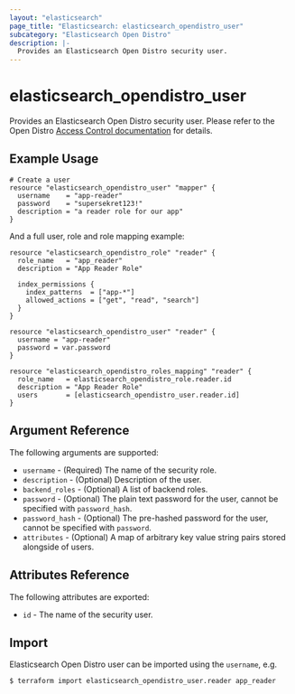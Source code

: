 ```yaml
---
layout: "elasticsearch"
page_title: "Elasticsearch: elasticsearch_opendistro_user"
subcategory: "Elasticsearch Open Distro"
description: |-
  Provides an Elasticsearch Open Distro security user.
---
```


# elasticsearch_opendistro_user

Provides an Elasticsearch Open Distro security user. Please refer to the Open Distro [Access Control documentation][1] for details.

## Example Usage

```hcl
# Create a user
resource "elasticsearch_opendistro_user" "mapper" {
  username    = "app-reader"
  password    = "supersekret123!"
  description = "a reader role for our app"
}
```

And a full user, role and role mapping example:

```hcl
resource "elasticsearch_opendistro_role" "reader" {
  role_name   = "app_reader"
  description = "App Reader Role"

  index_permissions {
    index_patterns  = ["app-*"]
    allowed_actions = ["get", "read", "search"]
  }
}

resource "elasticsearch_opendistro_user" "reader" {
  username = "app-reader"
  password = var.password
}

resource "elasticsearch_opendistro_roles_mapping" "reader" {
  role_name   = elasticsearch_opendistro_role.reader.id
  description = "App Reader Role"
  users       = [elasticsearch_opendistro_user.reader.id]
}
```

## Argument Reference

The following arguments are supported:

* `username` -
    (Required) The name of the security role.
* `description` -
    (Optional) Description of the user.
* `backend_roles` -
    (Optional) A list of backend roles.
* `password` -
    (Optional) The plain text password for the user, cannot be specified with `password_hash`.
* `password_hash` -
    (Optional) The pre-hashed password for the user, cannot be specified with `password`.
* `attributes` -
    (Optional) A map of arbitrary key value string pairs stored alongside of users.

## Attributes Reference

The following attributes are exported:

* `id` -
    The name of the security user.

## Import

Elasticsearch Open Distro user can be imported using the `username`, e.g.

```
$ terraform import elasticsearch_opendistro_user.reader app_reader
```

<!-- External links -->
[1]: https://opendistro.github.io/for-elasticsearch-docs/docs/security/access-control/
